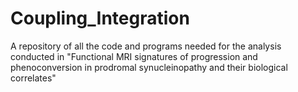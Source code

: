 # Coupling_Integration

A repository of all the code and programs needed for the analysis conducted in "Functional MRI signatures of progression and phenoconversion in prodromal synucleinopathy and their biological correlates"
